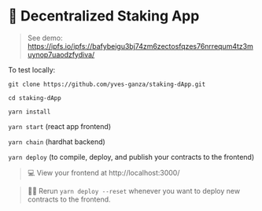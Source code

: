 # 🥩 Decentralized Staking App

> See demo: https://ipfs.io/ipfs://bafybeigu3bj74zm6zectosfqzes76nrrequm4tz3muynop7uaodzfydiva/



To test locally:

`git clone https://github.com/yves-ganza/staking-dApp.git`

`cd staking-dApp`

`yarn install`

`yarn start` (react app frontend)

`yarn chain` (hardhat backend)

`yarn deploy` (to compile, deploy, and publish your contracts to the frontend)

> 💻 View your frontend at http://localhost:3000/

> 👩‍💻 Rerun `yarn deploy --reset` whenever you want to deploy new contracts to the frontend.

